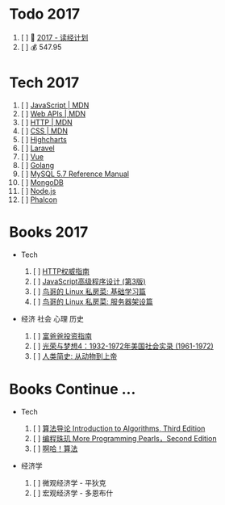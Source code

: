 # Todo 2017

1. [ ] :notebook: [2017 - 读经计划](./2017/bible.md)
1. [ ] :moneybag: 547.95

# Tech 2017

1. [ ] [JavaScript | MDN](https://developer.mozilla.org/en-US/docs/Web/JavaScript)
1. [ ] [Web APIs | MDN](https://developer.mozilla.org/en-US/docs/Web/API)
1. [ ] [HTTP | MDN](https://developer.mozilla.org/en-US/docs/Web/HTTP)
1. [ ] [CSS | MDN](https://developer.mozilla.org/en-US/docs/Web/CSS)
1. [ ] [Highcharts](http://www.highcharts.com)
1. [ ] [Laravel](https://laravel.com/)
1. [ ] [Vue](http://vuejs.org/)
1. [ ] [Golang](https://golang.org/)
1. [ ] [MySQL 5.7 Reference Manual](http://dev.mysql.com/doc/refman/5.7/en/)
1. [ ] [MongoDB](https://www.mongodb.com/)
1. [ ] [Node.js](https://nodejs.org/en/)
1. [ ] [Phalcon](https://phalconphp.com/en/)

# Books 2017

+ Tech
    1. [ ] [HTTP权威指南](https://book.douban.com/subject/10746113/)
    1. [ ] [JavaScript高级程序设计 (第3版)](https://book.douban.com/subject/10546125/)
    1. [ ] [鸟哥的 Linux 私房菜: 基础学习篇](http://linux.vbird.org/linux_basic/)
    1. [ ] [鸟哥的 Linux 私房菜: 服务器架设篇](http://linux.vbird.org/linux_server/)

+ 经济 社会 心理 历史
    1. [ ] [富爸爸投资指南](https://book.douban.com/subject/3624226/)
    1. [ ] [光荣与梦想4：1932-1972年美国社会实录 (1961-1972)](https://book.douban.com/subject/26314952/)
    1. [ ] [人类简史: 从动物到上帝](https://book.douban.com/subject/25985021/)

# Books Continue ...

+ Tech
    1. [ ] [算法导论 Introduction to Algorithms, Third Edition](https://book.douban.com/subject/20432061/)
    1. [ ] [编程珠玑 More Programming Pearls，Second Edition](https://book.douban.com/subject/26302533/)
    1. [ ] [啊哈！算法](https://book.douban.com/subject/25894685/)

+ 经济学
    1. [ ] 微观经济学 - 平狄克
    1. [ ] 宏观经济学 - 多恩布什